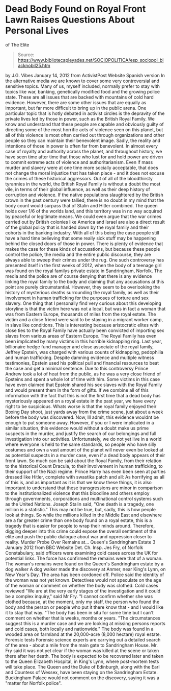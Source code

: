 # Dead Body Found on Royal Front Lawn Raises Questions About Personal Lives 
of The Elite

> Source: https://www.bibliotecapleyades.net/SOCIOPOLITICA/esp_sociopol_blacknobil25.htm

by J.G. Vibes
January 14, 2012
from
ActivistPost Website
Spanish version
In the alternative media we are known to cover
some very controversial and sensitive topics.
Many of us, myself included, normally prefer to
stay with topics like war, banking, genetically modified food and the
growing police state. These are all issues that are backed with mountains of
cold hard evidence. However, there are some other issues that are equally as
important, but far more difficult to bring up in the public arena.
One particular topic that is hotly debated in activist circles is the
depravity of the private lives led by those in power, such as
the British
Royal Family.
We know and understand that these people are
capable and obviously guilty of directing some of the most horrific acts of
violence seen on this planet, but all of this violence is most often carried
out through organizations and other people so they can maintain their
benevolent image.
Sadly, the reality and intentions of those in power is often far from
benevolent.
In almost every case of royalty and authority
across the planet, and throughout history, we have seen time after time that
those who lust for and hold power are driven to commit extreme acts of
violence and authoritarianism.
Even if mass murder and slavery were at one time
more socially acceptable, that does not change the moral injustice that has
taken place - and it does not excuse the crimes of these historical
aggressors.
Out of all of the bloodthirsty tyrannies in the world, the British Royal
Family is without a doubt the most vile, in terms of their global influence,
as well as their deep history of corruption and violence. If the native
populations slaughtered by the British crown in the past century were
tallied, there is no doubt in my mind that the body count would surpass that
of Stalin and Hitler combined.
The queen
holds over 1/6 of the worlds land, and
this territory was in no way acquired by peaceful or legitimate means.
We could even argue that the war crimes carried
out by British colonies like America and Israel are also a direct result of
the global policy that is handed down by the royal family and their cohorts
in the banking industry.
With all of this being the case people still have a hard time believing that
some really sick stuff may be happening behind the closed doors of those in
power.
There is plenty of evidence that makes the case for these kinds of
accusations, but because these people control the police, the media and the
entire public discourse, they are always able to sweep their crimes under
the rug.
One such controversy has presented itself in the first weeks of 2012, when
the
body of a teenage girl was found on the royal familys
private estate in Sandringham, Norfolk.
The media and the police are of course denying
that there is any evidence linking the royal family to the body and claiming
that any accusations at this point are purely circumstantial. However, they
seem to be overlooking the history of mysterious deaths surrounding the
royal family, as well as their involvement in human trafficking for the
purposes of torture and sex slavery.
One thing that I personally find very curious about this developing
storyline is that the victim here was not a local, but was in fact a woman
that was from Eastern Europe, thousands of miles from the royal estate.
The victim and a close friend were said to be
staying in a
migrant worker camp, in slave like conditions.
This is interesting because aristocratic elites with close ties to the Royal
Family have actually been convicted of importing sex slaves from various
areas of Eastern Europe.
The Royal Family has even been implicated by
many victims in this horrible kidnapping ring.
Last year, billionaire hedge fund manager and
close associate of the royal family,
Jeffrey Epstein, was charged with
various counts of kidnapping, pedophilia and human trafficking. Despite
damning evidence and multiple witness testimonies,
Epstein used his political pull and financial
resources to beat the case and get a minimal sentence.
Due to this controversy Prince Andrew took a lot of heat from the public, as
he was a very close friend of Epsteins and spent a whole lot of time with
him. Some victims in this case have even claimed that Epstein shared his
sex slaves with the Royal Family and would present them in the form of
gifts.
If we combine all of this information with the fact that
this is not the first time that a dead body
has mysteriously appeared on a royal estate in the past year, we have every
right to be suspicious. Whats worse is that the royal family enjoyed their
Boxing Day shoot,
just yards away from the crime scene, just
about a week before the body was discovered.
Now, Ill admit, this evidence wouldnt be enough to put someone away.
However, if you or I were implicated in a
similar situation, this evidence would without a doubt make us prime
suspects in the murder, and justify the search of our belongings and full
investigation into our activities.
Unfortunately, we do not yet live in a world where everyone is held to the
same standards, so people who have silly costumes and own a vast amount of
the planet will never even be looked at as potential suspects in a murder
case, even if a dead body appears of their front lawn.
So much can be said about the Royal Family, from
their relation to the historical Count Dracula,
to their involvement in human trafficking, to their support of the Nazi
regime.
Prince Harry has even been seen at parties
dressed like Hitler, complete with swastika patch and all:
As horrifying as all of this is, and as
important as it is that we know these things, it is also important to
understand that these transgressions are minor in comparison to the
institutionalized violence that this bloodline and others employ through
governments, corporations and multinational control systems such as
the
United Nations.
Joseph Stalin said,
"One death is a tragedy, one million is a
statistic."
This may not be true, but, sadly, this is how
people look at things.
So while the millions killed in
the Middle East
and elsewhere are a far greater crime than one body found on a royal estate,
this is a tragedy that is easier for people to wrap their minds around.
Therefore, digging deeper into this crime could
expose the overall sentiment of the elite and push the public dialogue about
war and oppression closer to reality.
Murder Probe Over Remains at...
Queen's Sandringham Estate
3 January 2012
from
BBC Website
Det. Ch. Insp. Jes Fry, of Norfolk Constabulary, said officers were
examining cold cases across the UK for potential links.
The force has confirmed the remains were that of a woman.
The woman's remains were
found on
the Queen's Sandringham
estate by a dog walker
A dog walker made the discovery at Anmer, near
King's Lynn, on New Year's Day. The area has been cordoned off. Police said
the identity of the woman was not yet known.
Detectives would not speculate on the age of the woman or comment on whether
the body was clothed.
Cold cases reviewed
"We are at the very early stages of the
investigation and it could be a complex inquiry," said Mr Fry.
"I cannot confirm whether she was clothed because, at the moment, only
my staff, the person who found the body and the person or people who put
it there know that - and I would like it to stay that way.
"The body has been in situ for some time but I can't comment on whether
that is weeks, months or years.
"The circumstances suggest this is a murder case and we are looking at
missing persons reports and cold cases, both locally and nationwide."
The body was found in a wooded area on farmland
at the 20,000-acre (8,000 hectare) royal estate.
Forensic tests
Forensic science experts are carrying out a detailed search of the area -
about a mile from the main gate to
Sandringham House.
Mr. Fry said it was not yet clear if the woman was killed at the scene or
taken there after her death. The body is expected to be recovered later and
taken to the Queen Elizabeth Hospital, in King's Lynn, where post-mortem
tests will take place.
The Queen and the Duke of Edinburgh, along with the Earl and Countess of
Wessex, have been staying on the Sandringham Estate.
Buckingham Palace would not comment on the discovery, saying it was a
"matter for Norfolk police".
